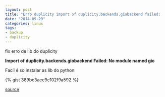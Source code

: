 ```yaml
---
layout: post
title: "Erro duplicity import of duplicity.backends.giobackend failed: No module named gio"
date: "2014-09-29"
categories: linux
tags:
- backup
- duplicity
---
```


fix erro de lib do duplicity

**Import of duplicity.backends.giobackend Failed: No module named gio**

Facíl é so instalar as lib do python

{% gist 389bc3aee9c102f9a592 %}

[source](http://www.rfc3092.net/2013/09/missing-modules-for-paramiko-and-gio-in-duplicity-foo/)
